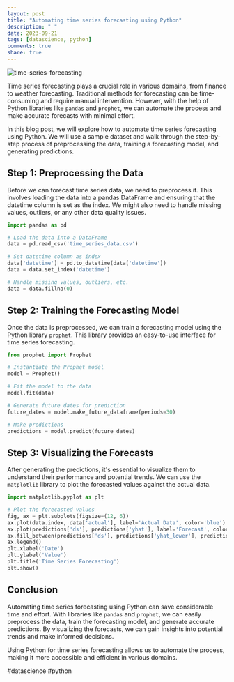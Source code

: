 ```yaml
---
layout: post
title: "Automating time series forecasting using Python"
description: " "
date: 2023-09-21
tags: [datascience, python]
comments: true
share: true
---
```


![time-series-forecasting](https://example.com/time-series-forecasting.png)

Time series forecasting plays a crucial role in various domains, from finance to weather forecasting. Traditional methods for forecasting can be time-consuming and require manual intervention. However, with the help of Python libraries like `pandas` and `prophet`, we can automate the process and make accurate forecasts with minimal effort.

In this blog post, we will explore how to automate time series forecasting using Python. We will use a sample dataset and walk through the step-by-step process of preprocessing the data, training a forecasting model, and generating predictions.

## Step 1: Preprocessing the Data

Before we can forecast time series data, we need to preprocess it. This involves loading the data into a pandas DataFrame and ensuring that the datetime column is set as the index. We might also need to handle missing values, outliers, or any other data quality issues.

```python
import pandas as pd

# Load the data into a DataFrame
data = pd.read_csv('time_series_data.csv')

# Set datetime column as index
data['datetime'] = pd.to_datetime(data['datetime'])
data = data.set_index('datetime')

# Handle missing values, outliers, etc.
data = data.fillna(0)
```

## Step 2: Training the Forecasting Model

Once the data is preprocessed, we can train a forecasting model using the Python library `prophet`. This library provides an easy-to-use interface for time series forecasting.

```python
from prophet import Prophet

# Instantiate the Prophet model
model = Prophet()

# Fit the model to the data
model.fit(data)

# Generate future dates for prediction
future_dates = model.make_future_dataframe(periods=30)

# Make predictions
predictions = model.predict(future_dates)
```

## Step 3: Visualizing the Forecasts

After generating the predictions, it's essential to visualize them to understand their performance and potential trends. We can use the `matplotlib` library to plot the forecasted values against the actual data.

```python
import matplotlib.pyplot as plt

# Plot the forecasted values
fig, ax = plt.subplots(figsize=(12, 6))
ax.plot(data.index, data['actual'], label='Actual Data', color='blue')
ax.plot(predictions['ds'], predictions['yhat'], label='Forecast', color='red')
ax.fill_between(predictions['ds'], predictions['yhat_lower'], predictions['yhat_upper'], alpha=0.3, color='gray')
ax.legend()
plt.xlabel('Date')
plt.ylabel('Value')
plt.title('Time Series Forecasting')
plt.show()
```

## Conclusion

Automating time series forecasting using Python can save considerable time and effort. With libraries like `pandas` and `prophet`, we can easily preprocess the data, train the forecasting model, and generate accurate predictions. By visualizing the forecasts, we can gain insights into potential trends and make informed decisions.

Using Python for time series forecasting allows us to automate the process, making it more accessible and efficient in various domains.

#datascience #python